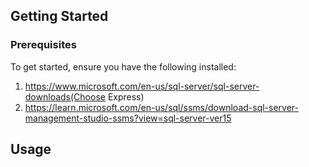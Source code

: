 
## Getting Started

### Prerequisites
To get started, ensure you have the following installed: 
1. https://www.microsoft.com/en-us/sql-server/sql-server-downloads(Choose Express)
2. https://learn.microsoft.com/en-us/sql/ssms/download-sql-server-management-studio-ssms?view=sql-server-ver15

## Usage
